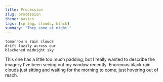 ```yaml
---
title: Procession
slug: procession
theme: basics
tags: [spring, clouds, black]
summary: "They come at night."
---
```


```
tomorrow's rain clouds
drift lazily across our
blackened midnight sky
```

This one has a little too much padding, but I really wanted to describe the imagery I've been seeing out my window recently.
Enormous black rain clouds just sitting and waiting for the morning to come; just hovering out of reach.
